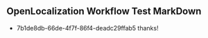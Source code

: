 ## OpenLocalization Workflow Test MarkDown
* 7b1de8db-66de-4f7f-86f4-deadc29ffab5 
thanks!<!--HONumber=Mar16_HO2-->
